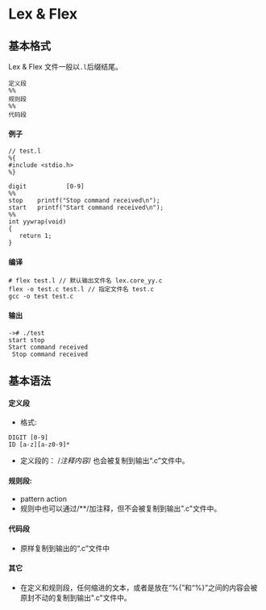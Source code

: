 # Lex & Flex

## 基本格式
Lex & Flex 文件一般以`.l`后缀结尾。

```
定义段
%%
规则段
%%
代码段
```
#### 例子
```
// test.l
%{
#include <stdio.h>
%}

digit			[0-9]
%%
stop    printf("Stop command received\n");
start   printf("Start command received\n");
%%
int yywrap(void)
{
   return 1;
} 
```

#### 编译
```
# flex test.l // 默认输出文件名 lex.core_yy.c
flex -o test.c test.l // 指定文件名 test.c
gcc -o test test.c
```
#### 输出
```
-># ./test
start stop
Start command received
 Stop command received
```

## 基本语法
#### 定义段
* 格式: 
```
DIGIT [0-9]
ID [a-z][a-z0-9]*
```
* 定义段的： /*注释内容*/ 也会被复制到输出“.c”文件中。

#### 规则段:
* pattern action
* 规则中也可以通过/**/加注释，但不会被复制到输出".c"文件中。　　

#### 代码段
* 原样复制到输出的“.c”文件中

#### 其它
* 在定义和规则段，任何缩进的文本，或者是放在“%{”和“%}”之间的内容会被原封不动的复制到输出".c"文件中。


